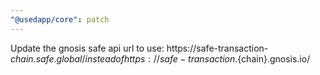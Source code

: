 ```yaml
---
"@usedapp/core": patch
---
```


Update the gnosis safe api url to use: https://safe-transaction-${chain}.safe.global/ instead of https://safe-transaction.${chain}.gnosis.io/
